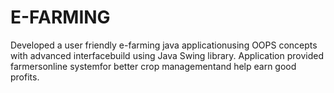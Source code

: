 # E-FARMING

Developed a user friendly e-farming java applicationusing OOPS concepts with advanced interfacebuild using Java Swing library.
Application provided farmersonline systemfor better crop managementand help earn good profits.
